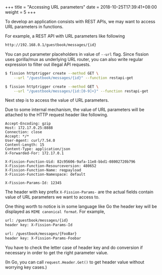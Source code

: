 +++
title = "Accessing URL parameters"
date =  2018-10-25T17:39:41+08:00
weight = 5
+++

To develop an application consists with REST APIs, we may want to access URL parameters in functions.

For example, a REST API with URL parameters like following  

```bash
http://192.168.0.1/guestbook/messages/{id}
```

You can put parameter placeholders in value of `--url` flag. 
Since fission uses gorilla/mux as underlying URL router, you can also write regular expression to filter out illegal API requests.

```bash
$ fission httptrigger create --method GET \
    --url "/guestbook/messages/{id}" --function restapi-get

$ fission httptrigger create --method GET \
    --url "/guestbook/messages/{id:[0-9]+}" --function restapi-get
```

Next step is to access the value of URL parameters. 

Due to some internal mechanism, the value of URL parameters will be attached to the HTTP request header like following.

```plaintext
Accept-Encoding: gzip
Host: 172.17.0.25:8888
Connection: close
Accept: */*
User-Agent: curl/7.54.0
Content-Length: 15
Content-Type: application/json
X-Forwarded-For: 172.17.0.1

X-Fission-Function-Uid: 82c95606-9afa-11e8-bbd1-08002720b796
X-Fission-Function-Resourceversion: 480652
X-Fission-Function-Name: reqpayload
X-Fission-Function-Namespace: default

X-Fission-Params-Id: 12345
```

The header with key prefix `X-Fission-Params-` are the actual fields contain value of URL parameters we want to access to.

One thing worth to notice is in some language like Go the header key will be displayed as `MIME canonical format`. For example,

```bash
url: /guestbook/messages/{id}
header key: X-Fission-Params-Id

url: /guestbook/messages/{FooBar}
header key: X-Fission-Params-Foobar
```

You have to check the letter case of header key and do conversion if necessary in order to get the right parameter value. 

(In Go, you can call `request.Header.Get()` to get header value without worrying key cases.) 

